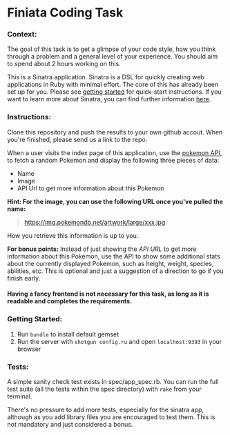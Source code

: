 # Finiata Coding Task

### Context:

The goal of this task is to get a glimpse of your code style, how you think
through a problem and a general level of your experience. You should aim to
spend about 2 hours working on this.

This is a Sinatra application. Sinatra is a DSL for quickly creating web applications in Ruby with minimal effort. The core of this has already been set up for you. Please see [getting started](#getting-started) for quick-start instructions. If you want to learn more about Sinatra, you can find further information [here](http://sinatrarb.com/).

### Instructions:

Clone this repository and push the results to your own github accout. When
you're finished, please send us a link to the repo.

When a user visits the index page of this application, use the [pokemon API](https://pokeapi.co/docs/v2#pokemon),
to fetch a random Pokemon and display the following three pieces of data:

* Name
* Image
* API Url to get more information about this Pokemon

**Hint: For the image, you can use the following URL once you've pulled the name:**
> https://img.pokemondb.net/artwork/large/xxx.jpg

How you retrieve this information is up to you.

**For bonus points:** Instead of just showing the *API URL* to get more information about this Pokemon, use the API to show some additional stats
about the currently displayed Pokemon, such as height, weight, species, abilities, etc. This is optional and just a suggestion of a direction to go if you finish early.

#### Having a fancy frontend is not necessary for this task, as long as it is readable and completes the requirements.

### Getting Started:

1. Run `bundle` to install default gemset
2. Run the server with `shotgun config.ru` and open `localhost:9393` in your
   browser

### Tests:

A simple sanity check test exists in spec/app_spec.rb. You can run the full test
suite (all the tests within the spec directory) with `rake` from your terminal.

There's no pressure to add more tests, especially for the sinatra app, although
as you add library files you are encouraged to test them. This is not mandatory
and just considered a bonus.
